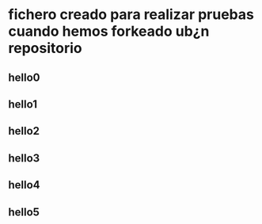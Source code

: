 # fichero creado para realizar pruebas cuando hemos forkeado ub¿n repositorio
## hello0
## hello1
## hello2
## hello3
## hello4
## hello5
